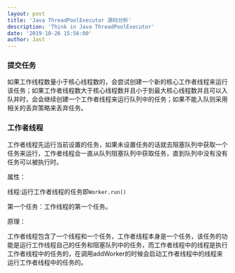 ```yaml
---
layout: post
title: 'Java ThreadPoolExecutor 源码分析'
description: 'Think in Java ThreadPoolExecutor'
date: '2019-10-26 15:56:00'
author: Jast
---
```


### 提交任务
如果工作线程数量小于核心线程数的，会尝试创建一个新的核心工作者线程来运行该任务；如果工作者线程数大于核心线程数并且小于到最大核心线程数并且可以入队并时，会会继续创建一个工作者线程来运行队列中的任务；如果不能入队则采用相关的丢弃策略来丢弃任务。

### 工作者线程
工作者线程先运行当前设置的任务，如果未设置任务的话就去阻塞队列中获取一个任务来运行，工作者线程会一直从队列阻塞队列中获取任务，直到队列中没有没有任务可以被执行时。

属性：

线程:运行工作者线程的任务即`Worker.run()`

第一个任务：工作线程的第一个任务。

原理：

工作者线程包含了一个线程和一个任务，工作者线程本身是一个任务，该任务的功能是运行工作线程自己的任务和阻塞队列中的任务，而工作者线程中的线程是执行工作者线程中的任务的，在调用addWorker的时候会启动工作者线程中的线程来运行工作者线程中的任务的。